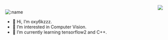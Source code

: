 <a href="#">
  <img align="right" src="https://github-readme-stats.vercel.app/api?username=FuckAnyProblem&show_icons=true&locale=cn" />
</a>  

![:name](https://count.getloli.com/get/@:FuckAnyProblem?theme=asoul)

- 👋 Hi, I’m oxy6kzzz.
- 👀 I’m interested in Computer Vision.
- 🌱 I’m currently learning tensorflow2 and C++.
